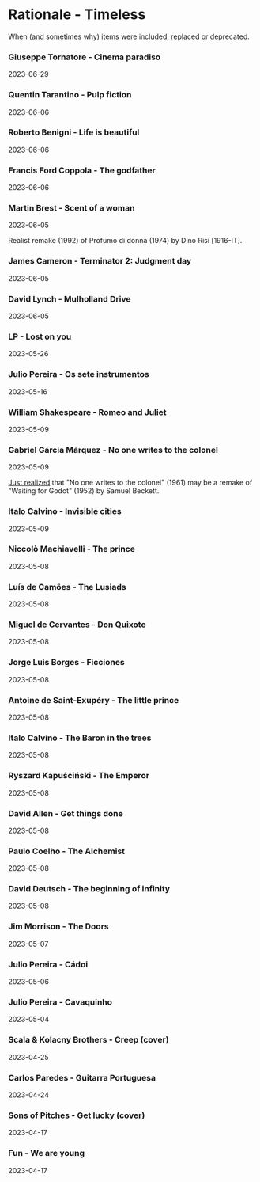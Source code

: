 # Rationale - Timeless

When (and sometimes why) items were included, replaced or deprecated.

### Giuseppe Tornatore - Cinema paradiso

2023-06-29

### Quentin Tarantino - Pulp fiction

2023-06-06

### Roberto Benigni - Life is beautiful

2023-06-06

### Francis Ford Coppola - The godfather

2023-06-06

### Martin Brest - Scent of a woman

2023-06-05

Realist remake (1992) of Profumo di donna (1974) by Dino Risi [1916-IT].

### James Cameron - Terminator 2: Judgment day

2023-06-05

### David Lynch - Mulholland Drive

2023-06-05

### LP - Lost on you

2023-05-26

### Julio Pereira - Os sete instrumentos

2023-05-16

### William Shakespeare - Romeo and Juliet

2023-05-09

### Gabriel Gárcia Márquez - No one writes to the colonel

2023-05-09

[Just realized](https://www.thefreelibrary.com/THE+ETERNAL+WAIT+FOR+%22GODOT%22+IN+GARCIA+MARQUEZ%27S+%22NO+ONE+WRITES+TO...-a0626843754) that "No one writes to the colonel" (1961) may be a remake of "Waiting for Godot" (1952) by Samuel Beckett.

### Italo Calvino - Invisible cities

2023-05-09

### Niccolò Machiavelli - The prince

2023-05-08

### Luís de Camões - The Lusiads

2023-05-08

### Miguel de Cervantes - Don Quixote

2023-05-08

### Jorge Luis Borges - Ficciones

2023-05-08

### Antoine de Saint-Exupéry - The little prince

2023-05-08

### Italo Calvino - The Baron in the trees

2023-05-08

### Ryszard Kapuściński - The Emperor

2023-05-08

### David Allen - Get things done

2023-05-08

### Paulo Coelho - The Alchemist

2023-05-08

### David Deutsch - The beginning of infinity

2023-05-08

### Jim Morrison - The Doors

2023-05-07

### Julio Pereira - Cádoi

2023-05-06

### Julio Pereira - Cavaquinho

2023-05-04

### Scala & Kolacny Brothers - Creep (cover)

2023-04-25

### Carlos Paredes - Guitarra Portuguesa

2023-04-24

### Sons of Pitches - Get lucky (cover)

2023-04-17

### Fun - We are young

2023-04-17